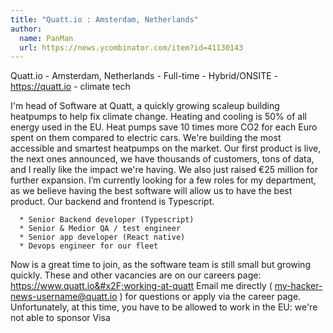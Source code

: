 ```yaml
---
title: "Quatt.io : Amsterdam, Netherlands"
author:
  name: PanMan
  url: https://news.ycombinator.com/item?id=41130143
---
```

Quatt.io - Amsterdam, Netherlands - Full-time - Hybrid&#x2F;ONSITE - <a href="https:&#x2F;&#x2F;quatt.io" rel="nofollow">https:&#x2F;&#x2F;quatt.io</a> - climate tech

I&#x27;m head of Software at Quatt, a quickly growing scaleup building heatpumps to help fix climate change. Heating and cooling is 50% of all energy used in the EU. Heat pumps save 10 times more CO2 for each Euro spent on them compared to electric cars. We&#x27;re building the most accessible and smartest heatpumps on the market. Our first product is live, the next ones announced, we have thousands of customers, tons of data, and I really like the impact we&#x27;re having. We also just raised €25 million for further expansion. I’m currently looking for a few roles for my department, as we believe having the best software will allow us to have the best product. Our backend and frontend is Typescript.

<pre><code>  * Senior Backend developer (Typescript)
  * Senior &amp; Medior QA &#x2F; test engineer
  * Senior app developer (React native)
  * Devops engineer for our fleet
</code></pre>
Now is a great time to join, as the software team is still small but growing quickly. These and other vacancies are on our careers page: <a href="https:&#x2F;&#x2F;www.quatt.io&#x2F;working-at-quatt" rel="nofollow">https:&#x2F;&#x2F;www.quatt.io&#x2F;working-at-quatt</a>
Email me directly ( my-hacker-news-username@quatt.io ) for questions or apply via the career page. Unfortunately, at this time, you have to be allowed to work in the EU: we&#x27;re not able to sponsor Visa
